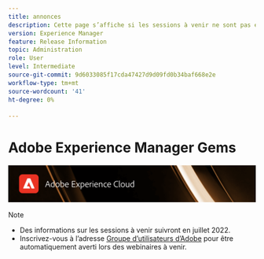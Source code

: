 ```yaml
---
title: annonces
description: Cette page s’affiche si les sessions à venir ne sont pas encore définies.
version: Experience Manager
feature: Release Information
topic: Administration
role: User
level: Intermediate
source-git-commit: 9d6033085f17cda47427d9d09fd0b34baf668e2e
workflow-type: tm+mt
source-wordcount: '41'
ht-degree: 0%

---
```


# Adobe Experience Manager Gems

![](/help/assets/ADX_Gems.png)

>[!NOTE]
>
>* Des informations sur les sessions à venir suivront en juillet 2022.
>* Inscrivez-vous à l’adresse [Groupe d’utilisateurs d’Adobe](https://aem-augs.adobe.com/) pour être automatiquement averti lors des webinaires à venir.